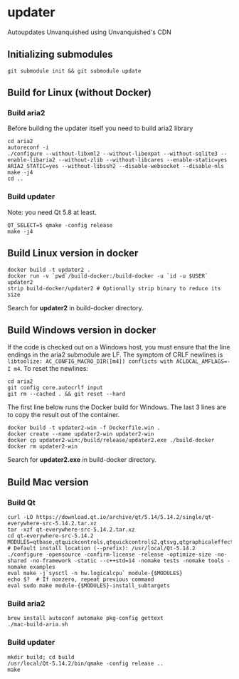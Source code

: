 # updater
Autoupdates Unvanquished using Unvanquished's CDN

## Initializing submodules
```
git submodule init && git submodule update
```

## Build for Linux (without Docker)

### Build aria2
Before building the updater itself you need to build aria2 library
```
cd aria2
autoreconf -i
./configure --without-libxml2 --without-libexpat --without-sqlite3 --enable-libaria2 --without-zlib --without-libcares --enable-static=yes ARIA2_STATIC=yes --without-libssh2 --disable-websocket --disable-nls
make -j4
cd ..
```

### Build updater
Note: you need Qt 5.8 at least.
```
QT_SELECT=5 qmake -config release
make -j4
```

## Build Linux version in docker
```
docker build -t updater2 .
docker run -v `pwd`/build-docker:/build-docker -u `id -u $USER` updater2
strip build-docker/updater2 # Optionally strip binary to reduce its size
```
Search for **updater2** in build-docker directory.

## Build Windows version in docker

If the code is checked out on a Windows host, you must ensure that the line endings in the aria2 submodule are LF. The symptom of CRLF newlines is `libtoolize: AC_CONFIG_MACRO_DIR([m4]) conflicts with ACLOCAL_AMFLAGS=-I m4`. To reset the newlines:

```
cd aria2
git config core.autocrlf input
git rm --cached . && git reset --hard
```

The first line below runs the Docker build for Windows. The last 3 lines are to copy the result out of the container.

```
docker build -t updater2-win -f Dockerfile.win .
docker create --name updater2-win updater2-win
docker cp updater2-win:/build/release/updater2.exe ./build-docker
docker rm updater2-win

```
Search for **updater2.exe** in build-docker directory.

## Build Mac version

### Build Qt
```
curl -LO https://download.qt.io/archive/qt/5.14/5.14.2/single/qt-everywhere-src-5.14.2.tar.xz
tar -xzf qt-everywhere-src-5.14.2.tar.xz
cd qt-everywhere-src-5.14.2
MODULES=qtbase,qtquickcontrols,qtquickcontrols2,qtsvg,qtgraphicaleffects
# Default install location (--prefix): /usr/local/Qt-5.14.2
./configure -opensource -confirm-license -release -optimize-size -no-shared -no-framework -static --c++std=14 -nomake tests -nomake tools -nomake examples
eval make -j`sysctl -n hw.logicalcpu` module-{$MODULES}
echo $?  # If nonzero, repeat previous command
eval sudo make module-{$MODULES}-install_subtargets
```

### Build aria2
```
brew install autoconf automake pkg-config gettext
./mac-build-aria.sh
```

### Build updater
```
mkdir build; cd build
/usr/local/Qt-5.14.2/bin/qmake -config release ..
make
```
